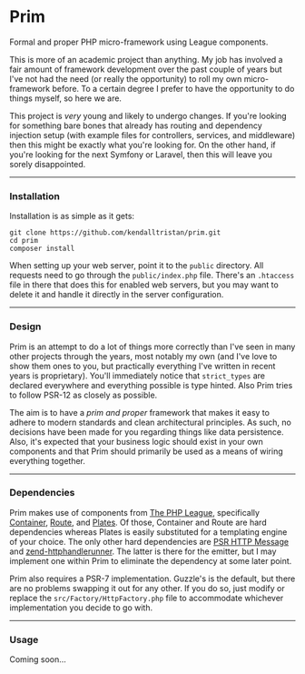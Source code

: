 # Prim
Formal and proper PHP micro-framework using League components.

This is more of an academic project than anything. My job has involved a fair amount of framework development over the past couple of years but I've not had the need (or really the opportunity) to roll my own micro-framework before. To a certain degree I prefer to have the opportunity to do things myself, so here we are.

This project is *very* young and likely to undergo changes. If you're looking for something bare bones that already has routing and dependency injection setup (with example files for controllers, services, and middleware) then this might be exactly what you're looking for. On the other hand, if you're looking for the next Symfony or Laravel, then this will leave you sorely disappointed.

---
### Installation

Installation is as simple as it gets:

```
git clone https://github.com/kendalltristan/prim.git
cd prim
composer install
```

When setting up your web server, point it to the `public` directory. All requests need to go through the `public/index.php` file. There's an `.htaccess` file in there that does this for enabled web servers, but you may want to delete it and handle it directly in the server configuration.

---
### Design

Prim is an attempt to do a lot of things more correctly than I've seen in many other projects through the years, most notably my own (and I've love to show them ones to you, but practically everything I've written in recent years is proprietary). You'll immediately notice that `strict_types` are declared everywhere and everything possible is type hinted. Also Prim tries to follow PSR-12 as closely as possible.

The aim is to have a *prim and proper* framework that makes it easy to adhere to modern standards and clean architectural principles. As such, no decisions have been made for you regarding things like data persistence. Also, it's expected that your business logic should exist in your own components and that Prim should primarily be used as a means of wiring everything together.

---
### Dependencies

Prim makes use of components from [The PHP League](https://thephpleague.com/), specifically [Container](https://container.thephpleague.com/), [Route](https://route.thephpleague.com/), and [Plates](http://platesphp.com/). Of those, Container and Route are hard dependencies whereas Plates is easily substituted for a templating engine of your choice. The only other hard dependencies are [PSR HTTP Message](https://github.com/php-fig/http-message) and [zend-httphandlerunner](https://docs.zendframework.com/zend-httphandlerrunner/). The latter is there for the emitter, but I may implement one within Prim to eliminate the dependency at some later point.

Prim also requires a PSR-7 implementation. Guzzle's is the default, but there are no problems swapping it out for any other. If you do so, just modify or replace the `src/Factory/HttpFactory.php` file to accommodate whichever implementation you decide to go with.

---
### Usage

Coming soon...
